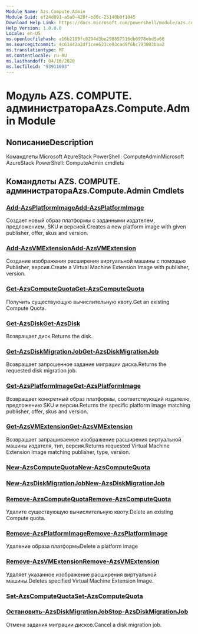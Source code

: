 ```yaml
---
Module Name: Azs.Compute.Admin
Module Guid: ef24d091-a5a0-428f-b80c-25140b0f1045
Download Help Link: https://docs.microsoft.com/powershell/module/azs.compute.admin
Help Version: 1.0.0.0
Locale: en-US
ms.openlocfilehash: a16b2189fc8204d3be298857516db6978ebd5a66
ms.sourcegitcommit: 4c61442a2df1cee633ce93cad9f6bc793803baa2
ms.translationtype: MT
ms.contentlocale: ru-RU
ms.lasthandoff: 04/16/2020
ms.locfileid: "93911693"
---
```

# <span data-ttu-id="b85d8-101">Модуль AZS. COMPUTE. администратора</span><span class="sxs-lookup"><span data-stu-id="b85d8-101">Azs.Compute.Admin Module</span></span>
## <span data-ttu-id="b85d8-102">Nописание</span><span class="sxs-lookup"><span data-stu-id="b85d8-102">Description</span></span>
<span data-ttu-id="b85d8-103">Командлеты Microsoft AzureStack PowerShell: ComputeAdmin</span><span class="sxs-lookup"><span data-stu-id="b85d8-103">Microsoft AzureStack PowerShell: ComputeAdmin cmdlets</span></span>

## <span data-ttu-id="b85d8-104">Командлеты AZS. COMPUTE. администратора</span><span class="sxs-lookup"><span data-stu-id="b85d8-104">Azs.Compute.Admin Cmdlets</span></span>
### [<span data-ttu-id="b85d8-105">Add-AzsPlatformImage</span><span class="sxs-lookup"><span data-stu-id="b85d8-105">Add-AzsPlatformImage</span></span>](Add-AzsPlatformImage.md)
<span data-ttu-id="b85d8-106">Создает новый образ платформы с заданными издателем, предложением, SKU и версией.</span><span class="sxs-lookup"><span data-stu-id="b85d8-106">Creates a new platform image with given publisher, offer, skus and version.</span></span>

### [<span data-ttu-id="b85d8-107">Add-AzsVMExtension</span><span class="sxs-lookup"><span data-stu-id="b85d8-107">Add-AzsVMExtension</span></span>](Add-AzsVMExtension.md)
<span data-ttu-id="b85d8-108">Создание изображения расширения виртуальной машины с помощью Publisher, версия.</span><span class="sxs-lookup"><span data-stu-id="b85d8-108">Create a Virtual Machine Extension Image with publisher, version.</span></span>

### [<span data-ttu-id="b85d8-109">Get-AzsComputeQuota</span><span class="sxs-lookup"><span data-stu-id="b85d8-109">Get-AzsComputeQuota</span></span>](Get-AzsComputeQuota.md)
<span data-ttu-id="b85d8-110">Получить существующую вычислительную квоту.</span><span class="sxs-lookup"><span data-stu-id="b85d8-110">Get an existing Compute Quota.</span></span>

### [<span data-ttu-id="b85d8-111">Get-AzsDisk</span><span class="sxs-lookup"><span data-stu-id="b85d8-111">Get-AzsDisk</span></span>](Get-AzsDisk.md)
<span data-ttu-id="b85d8-112">Возвращает диск.</span><span class="sxs-lookup"><span data-stu-id="b85d8-112">Returns the disk.</span></span>

### [<span data-ttu-id="b85d8-113">Get-AzsDiskMigrationJob</span><span class="sxs-lookup"><span data-stu-id="b85d8-113">Get-AzsDiskMigrationJob</span></span>](Get-AzsDiskMigrationJob.md)
<span data-ttu-id="b85d8-114">Возвращает запрошенное задание миграции диска.</span><span class="sxs-lookup"><span data-stu-id="b85d8-114">Returns the requested disk migration job.</span></span>

### [<span data-ttu-id="b85d8-115">Get-AzsPlatformImage</span><span class="sxs-lookup"><span data-stu-id="b85d8-115">Get-AzsPlatformImage</span></span>](Get-AzsPlatformImage.md)
<span data-ttu-id="b85d8-116">Возвращает конкретный образ платформы, соответствующий издателю, предложению SKU и версии.</span><span class="sxs-lookup"><span data-stu-id="b85d8-116">Returns the specific platform image matching publisher, offer, skus and version.</span></span>

### [<span data-ttu-id="b85d8-117">Get-AzsVMExtension</span><span class="sxs-lookup"><span data-stu-id="b85d8-117">Get-AzsVMExtension</span></span>](Get-AzsVMExtension.md)
<span data-ttu-id="b85d8-118">Возвращает запрашиваемое изображение расширения виртуальной машины издателя, тип, версия.</span><span class="sxs-lookup"><span data-stu-id="b85d8-118">Returns requested Virtual Machine Extension Image matching publisher, type, version.</span></span>

### [<span data-ttu-id="b85d8-119">New-AzsComputeQuota</span><span class="sxs-lookup"><span data-stu-id="b85d8-119">New-AzsComputeQuota</span></span>](New-AzsComputeQuota.md)


### [<span data-ttu-id="b85d8-120">New-AzsDiskMigrationJob</span><span class="sxs-lookup"><span data-stu-id="b85d8-120">New-AzsDiskMigrationJob</span></span>](New-AzsDiskMigrationJob.md)


### [<span data-ttu-id="b85d8-121">Remove-AzsComputeQuota</span><span class="sxs-lookup"><span data-stu-id="b85d8-121">Remove-AzsComputeQuota</span></span>](Remove-AzsComputeQuota.md)
<span data-ttu-id="b85d8-122">Удалите существующую вычислительную квоту.</span><span class="sxs-lookup"><span data-stu-id="b85d8-122">Delete an existing Compute quota.</span></span>

### [<span data-ttu-id="b85d8-123">Remove-AzsPlatformImage</span><span class="sxs-lookup"><span data-stu-id="b85d8-123">Remove-AzsPlatformImage</span></span>](Remove-AzsPlatformImage.md)
<span data-ttu-id="b85d8-124">Удаление образа платформы</span><span class="sxs-lookup"><span data-stu-id="b85d8-124">Delete a platform image</span></span>

### [<span data-ttu-id="b85d8-125">Remove-AzsVMExtension</span><span class="sxs-lookup"><span data-stu-id="b85d8-125">Remove-AzsVMExtension</span></span>](Remove-AzsVMExtension.md)
<span data-ttu-id="b85d8-126">Удаляет указанное изображение расширения виртуальной машины.</span><span class="sxs-lookup"><span data-stu-id="b85d8-126">Deletes specified Virtual Machine Extension Image.</span></span>

### [<span data-ttu-id="b85d8-127">Set-AzsComputeQuota</span><span class="sxs-lookup"><span data-stu-id="b85d8-127">Set-AzsComputeQuota</span></span>](Set-AzsComputeQuota.md)


### [<span data-ttu-id="b85d8-128">Остановить-AzsDiskMigrationJob</span><span class="sxs-lookup"><span data-stu-id="b85d8-128">Stop-AzsDiskMigrationJob</span></span>](Stop-AzsDiskMigrationJob.md)
<span data-ttu-id="b85d8-129">Отмена задания миграции дисков.</span><span class="sxs-lookup"><span data-stu-id="b85d8-129">Cancel a disk migration job.</span></span>

